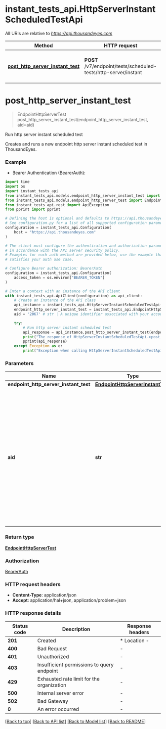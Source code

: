 # instant_tests_api.HttpServerInstantScheduledTestApi

All URIs are relative to *https://api.thousandeyes.com*

Method | HTTP request | Description
------------- | ------------- | -------------
[**post_http_server_instant_test**](HttpServerInstantScheduledTestApi.md#post_http_server_instant_test) | **POST** /v7/endpoint/tests/scheduled-tests/http-server/instant | Run http server instant scheduled test


# **post_http_server_instant_test**
> EndpointHttpServerTest post_http_server_instant_test(endpoint_http_server_instant_test, aid=aid)

Run http server instant scheduled test

Creates and runs a new endpoint http server instant scheduled test in ThousandEyes.

### Example

* Bearer Authentication (BearerAuth):
```python
import time
import os
import instant_tests_api
from instant_tests_api.models.endpoint_http_server_instant_test import EndpointHttpServerInstantTest
from instant_tests_api.models.endpoint_http_server_test import EndpointHttpServerTest
from instant_tests_api.rest import ApiException
from pprint import pprint

# Defining the host is optional and defaults to https://api.thousandeyes.com
# See configuration.py for a list of all supported configuration parameters.
configuration = instant_tests_api.Configuration(
    host = "https://api.thousandeyes.com"
)

# The client must configure the authentication and authorization parameters
# in accordance with the API server security policy.
# Examples for each auth method are provided below, use the example that
# satisfies your auth use case.

# Configure Bearer authorization: BearerAuth
configuration = instant_tests_api.Configuration(
    access_token = os.environ["BEARER_TOKEN"]
)

# Enter a context with an instance of the API client
with instant_tests_api.ApiClient(configuration) as api_client:
    # Create an instance of the API class
    api_instance = instant_tests_api.HttpServerInstantScheduledTestApi(api_client)
    endpoint_http_server_instant_test = instant_tests_api.EndpointHttpServerInstantTest() # EndpointHttpServerInstantTest | 
    aid = '2067' # str | A unique identifier associated with your account group. You can retrieve your `AccountGroupId` from the `/account-groups` endpoint. Note that you must be assigned to the target account group. Specifying this parameter without being assigned to the target account group will result in an error response. (optional)

    try:
        # Run http server instant scheduled test
        api_response = api_instance.post_http_server_instant_test(endpoint_http_server_instant_test, aid=aid)
        print("The response of HttpServerInstantScheduledTestApi->post_http_server_instant_test:\n")
        pprint(api_response)
    except Exception as e:
        print("Exception when calling HttpServerInstantScheduledTestApi->post_http_server_instant_test: %s\n" % e)
```



### Parameters

Name | Type | Description  | Notes
------------- | ------------- | ------------- | -------------
 **endpoint_http_server_instant_test** | [**EndpointHttpServerInstantTest**](EndpointHttpServerInstantTest.md)|  | 
 **aid** | **str**| A unique identifier associated with your account group. You can retrieve your &#x60;AccountGroupId&#x60; from the &#x60;/account-groups&#x60; endpoint. Note that you must be assigned to the target account group. Specifying this parameter without being assigned to the target account group will result in an error response. | [optional] 

### Return type

[**EndpointHttpServerTest**](EndpointHttpServerTest.md)

### Authorization

[BearerAuth](../README.md#BearerAuth)

### HTTP request headers

 - **Content-Type**: application/json
 - **Accept**: application/hal+json, application/problem+json

### HTTP response details
| Status code | Description | Response headers |
|-------------|-------------|------------------|
**201** | Created |  * Location -  <br>  |
**400** | Bad Request |  -  |
**401** | Unauthorized |  -  |
**403** | Insufficient permissions to query endpoint |  -  |
**429** | Exhausted rate limit for the organization |  -  |
**500** | Internal server error |  -  |
**502** | Bad Gateway |  -  |
**0** | An error occurred |  -  |

[[Back to top]](#) [[Back to API list]](../README.md#documentation-for-api-endpoints) [[Back to Model list]](../README.md#documentation-for-models) [[Back to README]](../README.md)

